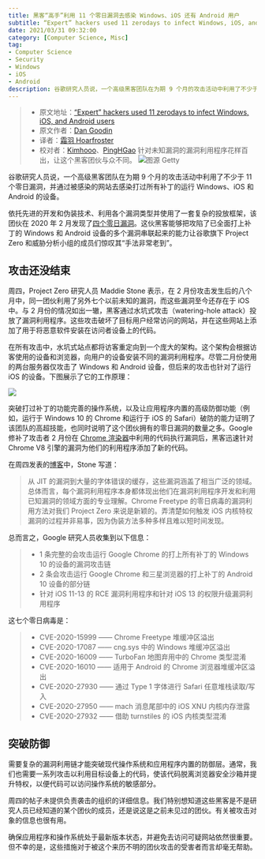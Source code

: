 ```yaml
---
title: 黑客“高手”利用 11 个零日漏洞去感染 Windows、iOS 还有 Android 用户
subtitle: “Expert” hackers used 11 zerodays to infect Windows, iOS, and Android users
date: 2021/03/31 09:32:00
category: [Computer Science, Misc]
tag:
- Computer Science
- Security
- Windows
- iOS
- Android
description: 谷歌研究人员说，一个高级黑客团队在为期 9 个月的攻击活动中利用了不少于 11 个零日漏洞，并通过被感染的网站去感染打过所有补丁的运行 Windows、iOS 和 Android 的设备。
---
```


> * 原文地址：[“Expert” hackers used 11 zerodays to infect Windows, iOS, and Android users](https://arstechnica.com/information-technology/2021/03/expert-hackers-used-11-zerodays-to-infect-windows-ios-and-android-users/)
> * 原文作者：[Dan Goodin](https://arstechnica.com/author/dan-goodin/)
> * 译者：[霜羽 Hoarfroster](https://github.com/PassionPenguin)
> * 校对者：[Kimhooo](https://github.com/Kimhooo)、[PingHGao](https://github.com/PingHGao)
> 针对未知漏洞的漏洞利用程序花样百出，让这个黑客团伙与众不同。
![图源 Getty](https://cdn.arstechnica.net/wp-content/uploads/2020/11/zeroday-800x534.jpg)

谷歌研究人员说，一个高级黑客团队在为期 9 个月的攻击活动中利用了不少于 11 个零日漏洞，并通过被感染的网站去感染打过所有补丁的运行 Windows、iOS 和 Android 的设备。

依托先进的开发和伪装技术、利用各个漏洞类型并使用了一套复杂的投放框架，该团伙在 2020 年 2 月发现了[四个零日漏洞](https://arstechnica.com/information-technology/2021/01/hackers-used-4-0days-to-infect-windows-and-android-devices/)。这伙黑客能够把攻陷了已全面打上补丁的 Windows 和 Android 设备的多个漏洞串联起来的能力让谷歌旗下 Project Zero 和威胁分析小组的成员们惊叹其“手法非常老到”。

## 攻击还没结束

周四，Project Zero 研究人员 Maddie Stone 表示，在 2 月份攻击发生后的八个月中，同一团伙利用了另外七个以前未知的漏洞，而这些漏洞至今还存在于 iOS 中。与 2 月份的情况如出一辙，黑客通过水坑式攻击（watering-hole attack）投放了漏洞利用程序。这些攻击破坏了目标用户经常访问的网站，并在这些网站上添加了用于将恶意软件安装在访问者设备上的代码。

在所有攻击中，水坑式站点都将访客重定向到一个庞大的架构。这个架构会根据访客使用的设备和浏览器，向用户的设备安装不同的漏洞利用程序。尽管二月份使用的两台服务器仅攻击了 Windows 和 Android 设备，但后来的攻击也针对了运行 iOS 的设备。下图展示了它的工作原理：

![](https://cdn.arstechnica.net/wp-content/uploads/2021/03/device-flow-diagram.jpg)

突破打过补丁的功能完善的操作系统，以及让应用程序内置的高级防御功能（例如，运行于 Windows 10 的 Chrome 和运行于 iOS 的 Safari）破防的能力证明了该团队的高超技能，也同时说明了这个团伙拥有的零日漏洞的数量之多。Google 修补了攻击者 2 月份在 [Chrome 渲染器](https://nvd.nist.gov/vuln/detail/CVE-2020-15999)中利用的代码执行漏洞后，黑客迅速针对 Chrome V8 引擎的漏洞为他们的利用程序添加了新的代码。

在周四发表的[博客](https://googleprojectzero.blogspot.com/2021/03/in-wild-series-october-2020-0-day.html)中，Stone 写道：

> 从 JIT 的漏洞到大量的字体错误的缓存，这些漏洞涵盖了相当广泛的领域。总体而言，每个漏洞利用程序本身都体现出他们在漏洞利用程序开发和利用已知漏洞的领域方面的专业理解。Chrome Freetype 的零日病毒的漏洞利用方法对我们 Project Zero 来说是新颖的。弄清楚如何触发 iOS 内核特权漏洞的过程并非易事，因为伪装方法多种多样且难以短时间发现。

总而言之，Google 研究人员收集到以下信息：

> * 1 条完整的会攻击运行 Google Chrome 的打上所有补丁的 Windows 10 的设备的漏洞攻击链
> * 2 条会攻击运行 Google Chrome 和三星浏览器的打上补丁的 Android 10 设备的部分链
> * 针对 iOS 11-13 的 RCE 漏洞利用程序和针对 iOS 13 的权限升级漏洞利用程序

这七个零日病毒是：

> * CVE-2020-15999 —— Chrome Freetype 堆缓冲区溢出
> * CVE-2020-17087 —— cng.sys 中的 Windows 堆缓冲区溢出
> * CVE-2020-16009 —— TurboFan 地图弃用中的 Chrome 类型混淆
> * CVE-2020-16010 —— 适用于 Android 的 Chrome 浏览器堆缓冲区溢出
> * CVE-2020-27930 —— 通过 Type 1 字体进行 Safari 任意堆栈读取/写入
> * CVE-2020-27950 —— mach 消息尾部中的 iOS XNU 内核内存泄露
> * CVE-2020-27932 —— 借助 turnstiles 的 iOS 内核类型混淆

## 突破防御

需要复杂的漏洞利用链才能突破现代操作系统和应用程序内置的防御层。通常，我们也需要一系列攻击以利用目标设备上的代码，使该代码脱离浏览器安全沙箱并提升特权，以便代码可以访问操作系统的敏感部分。

周四的帖子未提供负责袭击的组织的详细信息。我们特别想知道这些黑客是不是研究人员已经知道的某个团伙的成员，还是说这是之前未见过的团伙。有关被攻击对象的信息也很有用。

确保应用程序和操作系统处于最新版本状态，并避免去访问可疑网站依然很重要。但不幸的是，这些措施对于被这个来历不明的团伙攻击的受害者而言却毫无帮助。
